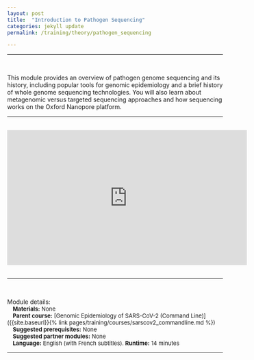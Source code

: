 ```yaml
---
layout: post
title:  "Introduction to Pathogen Sequencing"
categories: jekyll update
permalink: /training/theory/pathogen_sequencing

---
```


---
<br>

This module provides an overview of pathogen genome sequencing and its history, including popular tools for genomic epidemiology and a brief history of whole genome sequencing technologies. You will also learn about metagenomic versus targeted sequencing approaches and how sequencing works on the Oxford Nanopore platform.

---

<br>


<div style="width: 560px; height: 315px; float: none; clear: both; margin: 0px auto;">
  <embed
    src="https://www.youtube.com/embed/-WmuxOJ2EMI"
    wmode="transparent"
    type="video/mp4"
    width="100%" height="100%"
    allow="autoplay; encrypted-media; picture-in-picture"
    allowfullscreen
    title="Introduction to Pathogen Sequencing"
  >
</div>

<br>

---
<br>

Module details:\
<font size="2">
  &emsp;**Materials:** None\
  &emsp;**Parent course:** [Genomic Epidemiology of SARS-CoV-2 (Command Line)]({{site.baseurl}}{% link pages/training/courses/sarscov2_commandline.md %})\
  &emsp;**Suggested prerequisites:** None\
  &emsp;**Suggested partner modules:** None\
  &emsp;**Language:** English (with French subtitles). **Runtime:** 14 minutes
</font> 

---